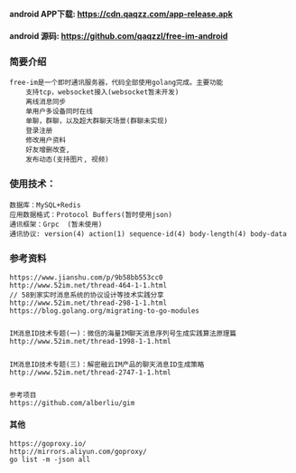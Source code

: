 #### android APP下载:  https://cdn.qaqzz.com/app-release.apk
#### android 源码:  https://github.com/qaqzzl/free-im-android

### 简要介绍
```
free-im是一个即时通讯服务器，代码全部使用golang完成。主要功能
    支持tcp，websocket接入(websocket暂未开发)
    离线消息同步
    单用户多设备同时在线
    单聊，群聊，以及超大群聊天场景(群聊未实现)
    登录注册
    修改用户资料
    好友增删改查,
    发布动态(支持图片, 视频)
```

### 使用技术：
```cgo
数据库：MySQL+Redis
应用数据格式：Protocol Buffers(暂时使用json)
通讯框架：Grpc  (暂未使用)
通讯协议: version(4) action(1) sequence-id(4) body-length(4) body-data
```

### 参考资料
    https://www.jianshu.com/p/9b58bb553cc0
    http://www.52im.net/thread-464-1-1.html
    // 58到家实时消息系统的协议设计等技术实践分享
    http://www.52im.net/thread-298-1-1.html
    https://blog.golang.org/migrating-to-go-modules
#####
    IM消息ID技术专题(一)：微信的海量IM聊天消息序列号生成实践算法原理篇
    http://www.52im.net/thread-1998-1-1.html
#####
    IM消息ID技术专题(三)：解密融云IM产品的聊天消息ID生成策略
    http://www.52im.net/thread-2747-1-1.html
#####
    参考项目
    https://github.com/alberliu/gim
#### 其他
```cgo
https://goproxy.io/
http://mirrors.aliyun.com/goproxy/
go list -m -json all
```
